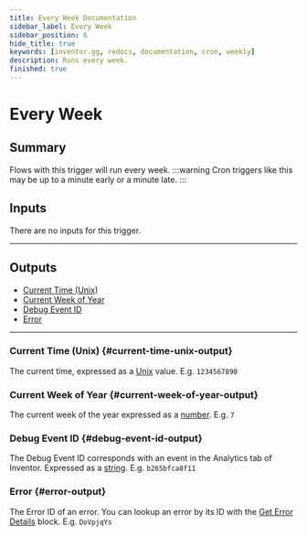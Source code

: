 ```yaml
---
title: Every Week Documentation
sidebar_label: Every Week
sidebar_position: 6
hide_title: true
keywords: [inventor.gg, redocs, documentation, cron, weekly]
description: Runs every week.
finished: true
---
```

# Every Week
## Summary
Flows with this trigger will run every week.
:::warning
    Cron triggers like this may be up to a minute early or a minute late.
:::

## Inputs
There are no inputs for this trigger.
___
## Outputs
- [Current Time (Unix)](#current-time-unix-output)
- [Current Week of Year](#current-week-of-year-output)
- [Debug Event ID](#debug-event-id-output)
- [Error](#error-output)
___
### Current Time (Unix) {#current-time-unix-output}
The current time, expressed as a [Unix](/inventor-reference/types/number/unix/) value. E.g. `1234567890`

### Current Week of Year {#current-week-of-year-output}
The current week of the year expressed as a [number](/inventor-reference/types/number). E.g. `7`

### Debug Event ID {#debug-event-id-output}
The Debug Event ID corresponds with an event in the Analytics tab of Inventor. Expressed as a [string](/inventor-reference/types/string). E.g. `b265bfca8f11`

### Error {#error-output}
The Error ID of an error. You can lookup an error by its ID with the [Get Error Details](/inventor-reference/blocks/get-error-details) block. E.g. `DoVpjqYs`